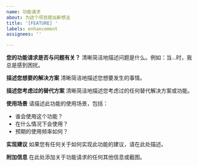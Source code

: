 ```yaml
---
name: 功能请求
about: 为这个项目提出新想法
title: '[FEATURE] '
labels: enhancement
assignees: ''

---
```


**您的功能请求是否与问题有关？**
清晰简洁地描述问题是什么。例如：当...时，我总是感到困扰。

**描述您想要的解决方案**
清晰简洁地描述您想要发生的事情。

**描述您考虑过的替代方案**
清晰简洁地描述您考虑过的任何替代解决方案或功能。

**使用场景**
请描述此功能的使用场景，包括：
- 谁会使用这个功能？
- 在什么情况下会使用？
- 预期的使用频率如何？

**实现建议**
如果您有任何关于如何实现此功能的建议，请在此处描述。

**附加信息**
在此处添加关于功能请求的任何其他信息或截图。